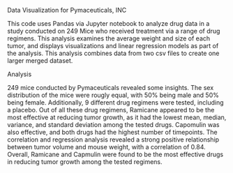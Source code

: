 Data Visualization for Pymaceuticals, INC

This code uses Pandas via Jupyter notebook to analyze drug data in a study conducted on 249 Mice who received treatment via a range of drug regimens. This analysis examines the average weight and size of each tumor, and displays visualizations and linear regression models as part of the analysis. This analysis combines data from two csv files to create one larger merged dataset. 

Analysis

249 mice conducted by Pymaceuticals revealed some insights. The sex distribution of the mice were rougly equal, with 50% being male and 50% being female. Additionally, 9 different drug regimens were tested, including a placebo. Out of all these drug regimens, Ramicane appeared to be the most effective at reducing tumor growth, as it had the lowest mean, median, variance, and standard deviation among the tested drugs. Capomulin was also effective, and both drugs had the highest number of timepoints. The correlation and regression analysis revealed a strong positive relationship between tumor volume and mouse weight, with a correlation of 0.84. Overall, Ramicane and Capmulin were found to be the most effective drugs in reducing tumor growth among the tested regimens.


